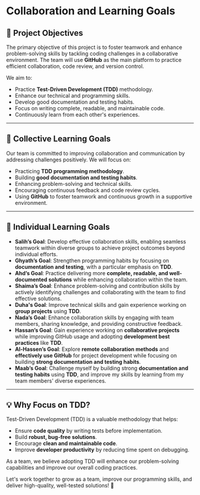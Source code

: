 # Collaboration and Learning Goals

## 🎯 **Project Objectives**

The primary objective of this project is to foster teamwork and enhance problem-solving skills by tackling coding challenges in a collaborative environment. The team will use **GitHub** as the main platform to practice efficient collaboration, code review, and version control.

We aim to:

- Practice **Test-Driven Development (TDD)** methodology.
- Enhance our technical and programming skills.
- Develop good documentation and testing habits.
- Focus on writing complete, readable, and maintainable code.
- Continuously learn from each other's experiences.

---

## 🤝 **Collective Learning Goals**

Our team is committed to improving collaboration and communication by addressing challenges positively. We will focus on:

- Practicing **TDD programming methodology**.
- Building **good documentation and testing habits**.
- Enhancing problem-solving and technical skills.
- Encouraging continuous feedback and code review cycles.
- Using **GitHub** to foster teamwork and continuous growth in a supportive environment.

---

## 👥 **Individual Learning Goals**

- **Salih’s Goal**: Develop effective collaboration skills, enabling seamless teamwork within diverse groups to achieve project outcomes beyond individual efforts.
- **Ghyath’s Goal**: Strengthen programming habits by focusing on **documentation and testing**, with a particular emphasis on **TDD**.
- **Ahd’s Goal**: Practice delivering more **complete, readable, and well-documented solutions** while enhancing collaboration within the team.
- **Shaima’s Goal**: Enhance problem-solving and contribution skills by actively identifying challenges and collaborating with the team to find effective solutions.
- **Duha's Goal**: Improve technical skills and gain experience working on **group projects** using **TDD**.
- **Nada’s Goal**: Enhance collaboration skills by engaging with team members, sharing knowledge, and providing constructive feedback.
- **Hassan’s Goal**: Gain experience working on **collaborative projects** while improving GitHub usage and adopting **development best practices** like **TDD**.
- **Al-Hassen’s Goal**: Explore **remote collaboration methods** and **effectively use GitHub** for project development while focusing on building **strong documentation and testing habits**.
- **Maab’s Goal**: Challenge myself by building strong **documentation and testing habits** using **TDD**, and improve my skills by learning from my team members' diverse experiences.

---

## 💡 **Why Focus on TDD?**

Test-Driven Development (TDD) is a valuable methodology that helps:

- Ensure **code quality** by writing tests before implementation.
- Build **robust, bug-free solutions**.
- Encourage **clean and maintainable code**.
- Improve **developer productivity** by reducing time spent on debugging.

As a team, we believe adopting TDD will enhance our problem-solving capabilities and improve our overall coding practices.

Let's work together to grow as a team, improve our programming skills, and deliver high-quality, well-tested solutions! 🎉
